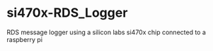 # si470x-RDS_Logger
RDS message logger using a silicon labs si470x chip connected to a raspberry pi
